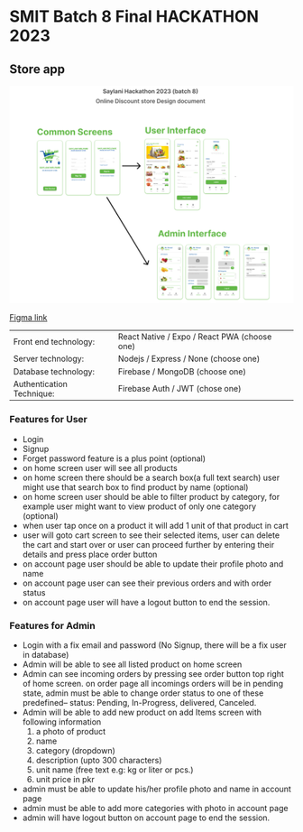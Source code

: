 # SMIT Batch 8 Final HACKATHON 2023

## Store app

![task figma image](./figma.png)

[Figma link](https://www.figma.com/file/e8juVRuVFr41nDUtVX2xlX/design-doc-saylani-online-discount-store?node-id=0%3A1&t=JkIspiDnGy4Z3eTL-0)

|                           |                                              |
| ------------------------- | -------------------------------------------- |
| Front end technology:     | React Native / Expo / React PWA (choose one) |
| Server technology:        | Nodejs / Express / None (choose one)         |
| Database technology:      | Firebase / MongoDB (choose one)              |
| Authentication Technique: | Firebase Auth / JWT (chose one)              |

### Features for User

- Login
- Signup
- Forget password feature is a plus point (optional)
- on home screen user will see all products
- on home screen there should be a search box(a full text search) user
  might use that search box to find product by name (optional)
- on home screen user should be able to filter product by category, for
  example user might want to view product of only one category (optional)
- when user tap once on a product it will add 1 unit of that product in cart
- user will goto cart screen to see their selected items, user can delete the
  cart and start over or user can proceed further by entering their details
  and press place order button
- on account page user should be able to update their profile photo and
  name
- on account page user can see their previous orders and with order status
- on account page user will have a logout button to end the session.

### Features for Admin

- Login with a fix email and password (No Signup, there will be a fix user in
  database)
- Admin will be able to see all listed product on home screen
- Admin can see incoming orders by pressing see order button top right of
  home screen. on order page all incomings orders will be in pending state,
  admin must be able to change order status to one of these predefined–
  status: Pending, In-Progress, delivered, Canceled.
- Admin will be able to add new product on add Items screen with following information
  1. a photo of product
  1. name
  1. category (dropdown)
  1. description (upto 300 characters)
  1. unit name (free text e.g: kg or liter or pcs.)
  1. unit price in pkr
- admin must be able to update his/her profile photo and name in account page
- admin must be able to add more categories with photo in account page
- admin will have logout button on account page to end the session.
